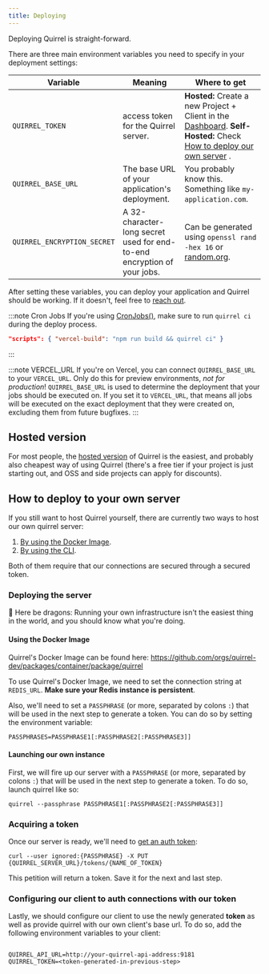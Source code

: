 ```yaml
---
title: Deploying
---
```


Deploying Quirrel is straight-forward.

There are three main environment variables you need to specify in your deployment settings:

| Variable                    | Meaning                                                                 | Where to get                                                                                                                                                                     |
| --------------------------- | ----------------------------------------------------------------------- | -------------------------------------------------------------------------------------------------------------------------------------------------------------------------------- |
| `QUIRREL_TOKEN`             | access token for the Quirrel server.                                    | **Hosted:** Create a new Project + Client in the [Dashboard](https://quirrel.dev/dashboard). **Self-Hosted:** Check [How to deploy our own server](#acquiring-a-token) .         |
| `QUIRREL_BASE_URL`          | The base URL of your application's deployment.                               | You probably know this. Something like `my-application.com`.                                                                                                                     |
| `QUIRREL_ENCRYPTION_SECRET` | A 32-character-long secret used for end-to-end encryption of your jobs. | Can be generated using `openssl rand -hex 16` or [random.org](https://www.random.org/strings/?num=2&len=16&digits=on&upperalpha=on&loweralpha=on&unique=on&format=html&rnd=new). |

After setting these variables, you can deploy your application and Quirrel should be working.
If it doesn't, feel free to [reach out](mailto:troubleshooting@quirrel.dev).

:::note Cron Jobs
If you're using [CronJobs()](/api/cronjob), make sure to run `quirrel ci` during the deploy process.

```json
"scripts": { "vercel-build": "npm run build && quirrel ci" }
```

:::

:::note VERCEL_URL
If you're on Vercel, you can connect `QUIRREL_BASE_URL` to your `VERCEL_URL`.
Only do this for preview environments, _not for production_!
`QUIRREL_BASE_URL` is used to determine the deployment that your jobs should be executed on.
If you set it to `VERCEL_URL`, that means all jobs will be executed on the exact deployment that they were
created on, excluding them from future bugfixes.
:::

## Hosted version

For most people, the [hosted version](https://quirrel.dev) of Quirrel is the easiest, and probably also cheapest way of using Quirrel (there's a free tier if your project is just starting out, and OSS and side projects can apply for discounts).

## How to deploy to your own server

If you still want to host Quirrel yourself, there are currently two ways to host our own quirrel server:

1. [By using the Docker Image](#using-the-docker-image).
2. [By using the CLI](#launching-our-own-instance).

Both of them require that our connections are secured through a secured token.

### Deploying the server

🐉 Here be dragons: Running your own infrastructure isn't the easiest thing in the world, and you should know what you're doing.

#### Using the Docker Image

Quirrel's Docker Image can be found here: https://github.com/orgs/quirrel-dev/packages/container/package/quirrel

To use Quirrel's Docker Image, we need to set the connection string at
`REDIS_URL`. **Make sure your Redis instance is persistent**.

Also, we'll need to set a `PASSPHRASE` (or more, separated by colons `:`) that will be used in the next step to generate a token. You can do so by setting the environment variable:

```
PASSPHRASES=PASSPHRASE1[:PASSPHRASE2[:PASSPHRASE3]]
```

#### Launching our own instance

First, we will fire up our server with a `PASSPHRASE` (or more, separated by colons `:`) that will be used in the next step to generate a token. To do so, launch quirrel like so:

```
quirrel --passphrase PASSPHRASE1[:PASSPHRASE2[:PASSPHRASE3]]
```

### Acquiring a token

Once our server is ready, we'll need to [get an auth token](https://api.quirrel.dev/documentation/static/index.html#/Admin/put_tokens__id_):

`curl --user ignored:{PASSPHRASE} -X PUT {QUIRREL_SERVER_URL}/tokens/{NAME_OF_TOKEN}`

This petition will return a token. Save it for the next and last step.

### Configuring our client to auth connections with our token

Lastly, we should configure our client to use the newly generated **token** as well as provide quirrel with our own client's base url. To do so, add the following environment variables to your client:

```

QUIRREL_API_URL=http://your-quirrel-api-address:9181
QUIRREL_TOKEN=<token-generated-in-previous-step>
```
